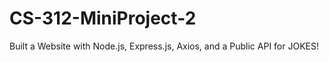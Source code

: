 # CS-312-MiniProject-2
Built a Website with Node.js, Express.js, Axios, and a Public API for JOKES!
